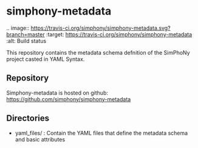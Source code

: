 # simphony-metadata
.. image:: https://travis-ci.org/simphony/simphony-metadata.svg?branch=master
   :target: https://travis-ci.org/simphony/simphony-metadata
   :alt: Build status

This repository contains the metadata schema defnition of the SimPhoNy project  casted in YAML Syntax.


Repository
----------

Simphony-metadata is hosted on github: https://github.com/simphony/simphony-metadata


Directories
-----------
 - yaml_files/ : Contain the YAML files that define the metadata schema and basic attributes

